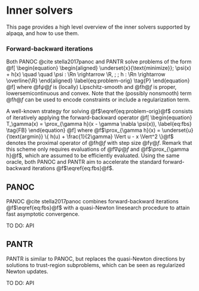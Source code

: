 # Inner solvers

This page provides a high level overview of the inner solvers supported by alpaqa, and how to use them.

### Forward-backward iterations

Both PANOC @cite stella2017panoc and PANTR solve problems of the form
@f[
\begin{equation}
    \begin{aligned}
        \underset{x}{\text{minimize}}\; \psi(x) + h(x) \quad \quad \psi : \Rn \rightarrow \R, \; \; h : \Rn \rightarrow \overline{\R}
    \end{aligned}
    \label{eq:problem-orig}
    \tag{P}
\end{equation}
@f]
where @f$\psi@f$ is (locally) Lipschitz-smooth and @f$h@f$ is proper, lowersemicontinuous and convex.
Note that the (possibly nonsmooth) term @f$h@f$ can be used to encode constraints or include a regularization term.

A well-known strategy for solving @f$\eqref{eq:problem-orig}@f$ consists of iteratively applying the forward-backward operator
@f[
\begin{equation}
    T_\gamma(x) = \prox_{\gamma h}(x - \gamma \nabla \psi(x)),
    \label{eq:fbs}
    \tag{FB}
\end{equation}
@f]
where @f$\prox_{\gamma h}(x) = \underset{u}{\text{argmin}} \{ h(u) + \frac{1}{2\gamma} \Vert u - x \Vert^2 \}@f$ denotes the proximal operator of @f$h@f$ with step size @f$\gamma@f$.
Remark that this scheme only requires evaluations of @f$\nabla \psi@f$ and @f$\prox_{\gamma h}@f$, which are assumed to be efficiently evaluated.
Using the same oracle, both PANOC and PANTR aim to accelerate the standard forward-backward iterations @f$\eqref{eq:fbs}@f$.

## PANOC

PANOC @cite stella2017panoc combines forward-backward iterations @f$\eqref{eq:fbs}@f$ with a quasi-Newton linesearch procedure to attain fast asymptotic convergence.

TO DO: API

## PANTR

PANTR is similar to PANOC, but replaces the quasi-Newton directions by solutions to trust-region subproblems, which can be seen as regularized Newton updates.

TO DO: API